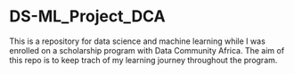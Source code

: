 # DS-ML_Project_DCA
This is a repository for data science and machine learning while I was enrolled on a scholarship program with Data Community Africa. The aim of this repo is to keep trach of my learning journey throughout the program.

